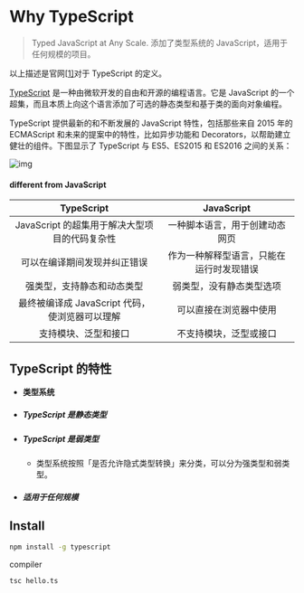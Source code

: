 # Why TypeScript

> Typed JavaScript at Any Scale.
> 添加了类型系统的 JavaScript，适用于任何规模的项目。

以上描述是官网[[1\]](https://ts.xcatliu.com/introduction/what-is-typescript.html#link-1)对于 TypeScript 的定义。

[TypeScript](https://link.juejin.cn/?target=https%3A%2F%2Fwww.typescriptlang.org%2F) 是一种由微软开发的自由和开源的编程语言。它是 JavaScript 的一个超集，而且本质上向这个语言添加了可选的静态类型和基于类的面向对象编程。

TypeScript 提供最新的和不断发展的 JavaScript 特性，包括那些来自 2015 年的 ECMAScript 和未来的提案中的特性，比如异步功能和 Decorators，以帮助建立健壮的组件。下图显示了 TypeScript 与 ES5、ES2015 和 ES2016 之间的关系：

![img](https://p1-juejin.byteimg.com/tos-cn-i-k3u1fbpfcp/abcaa2a4d7b5416f95091b78492f8d6a~tplv-k3u1fbpfcp-zoom-1.image)

#### different from JavaScript

|                   TypeScript                   |                JavaScript                |
| :--------------------------------------------: | :--------------------------------------: |
| JavaScript 的超集用于解决大型项目的代码复杂性  |      一种脚本语言，用于创建动态网页      |
|          可以在编译期间发现并纠正错误          | 作为一种解释型语言，只能在运行时发现错误 |
|           强类型，支持静态和动态类型           |         弱类型，没有静态类型选项         |
| 最终被编译成 JavaScript 代码，使浏览器可以理解 |          可以直接在浏览器中使用          |
|              支持模块、泛型和接口              |          不支持模块，泛型或接口          |

## TypeScript 的特性

- **类型系统**

- ##### TypeScript 是静态类型

- ##### TypeScript 是弱类型

  - 类型系统按照「是否允许隐式类型转换」来分类，可以分为强类型和弱类型。

- ##### 适用于任何规模

## Install

```bash
npm install -g typescript
```

compiler

```bash
tsc hello.ts
```